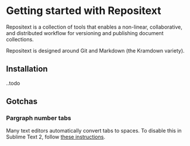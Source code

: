 # Getting started with Repositext

Repositext is a collection of tools that enables a non-linear, collaborative, and distributed workflow for versioning and publishing document collections. 

Repositext is designed around Git and Markdown (the Kramdown variety). 

## Installation

..todo

## Gotchas

### Pargraph number tabs

Many text editors automatically convert tabs to spaces. To disable this in Sublime Text 2, follow [these instructions](http://www.sublimetext.com/docs/2/indentation.html).
